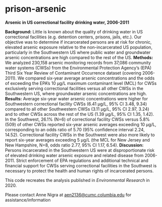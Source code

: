 # prison-arsenic
<b>Arsenic in US correctional facility drinking water, 2006-2011</b>

  <b>Background:</b>
Little is known about the quality of drinking water in US correctional facilities (e.g. detention centers, prisons, jails, etc.). Our objective was to determine if incarcerated persons are at risk for chronic, elevated arsenic exposure relative to the non-incarcerated US population, particularly in the Southwestern US where public water and groundwater arsenic concentrations are high compared to the rest of the US. 
  <b>Methods:</b> We analyzed 230,158 arsenic monitoring records from 37,086 community water systems (CWSs) from the Environmental Protection Agency’s (EPA) Third Six Year Review of Contaminant Occurrence dataset (covering 2006-2011). We compared six-year average arsenic concentrations and the odds of exceeding the EPA’s 10 µg/L maximum contaminant level (MCL) for CWSs exclusively serving correctional facilities versus all other CWSs in the Southwestern US, where groundwater arsenic concentrations are high. 
  <b>Results:</b> Average six-year water arsenic concentrations were higher for Southwestern correctional facility CWSs (6.41 µg/L, 95% CI 3.48, 9.34) compared to all other Southwestern CWSs (3.11 µg/L, 95% CI 2.97, 3.24) and to other CWSs across the rest of the US (1.39 µg/L, 95% CI 1.35, 1.42). In the Southwest, 26.1% (N=6) of correctional facility CWSs versus 5.8% (509) of other CWSs reported six-year arsenic averages exceeding 10 µg/L, corresponding to an odds ratio of 5.70 (95% confidence interval 2.24, 14.52). Correctional facility CWSs in the Southwest were also more likely to report six-year averages exceeding 5 µg/L (the MCL for New Jersey and New Hampshire, N=8, odds ratio 2.77, 95% CI 1.17, 6.54).
  <b>Discussion:</b> Persons incarcerated in the Southwestern US were at disproportionate risk of elevated drinking water arsenic exposure and related disease from 2006-2011. Strict enforcement of EPA regulations and additional technical and financial support for CWSs serving correctional facilities in the Southwest is necessary to protect the health and human rights of incarcerated persons.


This code recreates the analysis published in <i>Environmental Research</i> in 2020.

Please contact Anne Nigra at aen2136@cumc.columbia.edu for assistance/information

